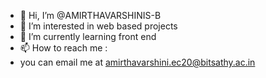 - 👋 Hi, I’m @AMIRTHAVARSHINIS-B
- 👀 I’m interested in web based projects
- 🌱 I’m currently learning front end 
- 📫 How to reach me :
- you can email me  at amirthavarshini.ec20@bitsathy.ac.in

<!---
AMIRTHAVARSHINIS-B/AMIRTHAVARSHINIS-B is a ✨ special ✨ repository because its `README.md` (this file) appears on your GitHub profile.
You can click the Preview link to take a look at your changes.
--->

